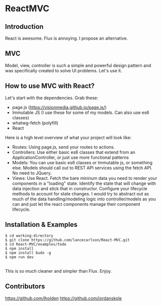 # ReactMVC

## Introduction

React is awesome. Flux is annoying. I propose an alternative.

## MVC

Model, view, controller is such a simple and powerful design pattern and was specifically created to solve UI problems. Let's use it.

## How to use MVC with React?

Let's start with the dependencies. Grab these:

* page.js (https://visionmedia.github.io/page.js/) 
* Immutable JS (I use these for some of my models. Can also use es6 classes)
* whatwg-fetch (polyfill)
* React

Here is a high level overview of what your project will look like:

- Routes: Using page.js, send your routes to actions.
- Controllers: Use either basic es6 classes that extend from an ApplicationController, or just use more functional patterns
- Models: You can use basic es6 classes or Immutable js, or something else. Models should call out to REST API services using the fetch API. No need to JQuery.
- Views: Use React. Fetch the bare mininum data you need to render your components in a "loading" state. Identify the state that will change with data injection and stick that in constructor. Configure your lifecycle methods to account for state changes. I would try to abstract out as much of the data handling/modeling logic into controller/models as you can and just let the react components manage their component lifecycle.

## Installation & Examples

```
$ cd working-directory
$ git clone https://github.com/lancecarlson/React-MVC.git
$ cd React-MVC/examples/todo
$ npm install
$ npm install budo -g
$ npm run dev
```

## <FINE />

This is so much cleaner and simpler than Flux. Enjoy.

## Contributors

https://github.com/lholden
https://github.com/jordanskole
